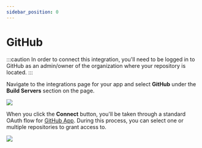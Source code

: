 ```yaml
---
sidebar_position: 0
---
```


# GitHub

:::caution
In order to connect this integration, you'll need to be logged in to GitHub as an admin/owner of the organization where your repository is located.
:::

Navigate to the integrations page for your app and select __GitHub__ under the __Build Servers__ section on the page.

![](/img/ci-cd-integration.png)

When you click the __Connect__ button, you'll be taken through a standard OAuth flow for [GitHub App](https://docs.github.com/en/apps). During this process, you can select one or multiple repositories to grant access to.

![](/img/connect-github-flow.png)
